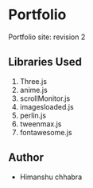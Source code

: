 # Portfolio
Portfolio site: revision 2

## Libraries Used

  1. Three.js
  2. anime.js
  3. scrollMonitor.js
  4. imagesloaded.js
  5. perlin.js
  6. tweenmax.js
  7. fontawesome.js
 
## Author

 - Himanshu chhabra
